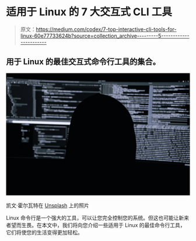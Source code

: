 # 适用于 Linux 的 7 大交互式 CLI 工具

> 原文：<https://medium.com/codex/7-top-interactive-cli-tools-for-linux-60e77733624b?source=collection_archive---------5----------------------->

## 用于 Linux 的最佳交互式命令行工具的集合。

![](img/5d43d02d66b22b77f879e65c52cd1fd0.png)

凯文·霍尔瓦特在 [Unsplash](https://unsplash.com?utm_source=medium&utm_medium=referral) 上的照片

Linux 命令行是一个强大的工具，可以让您完全控制您的系统。但这也可能让新来者望而生畏。在本文中，我们将向您介绍一些适用于 Linux 的最佳命令行工具，它们将使您的生活变得更加轻松。